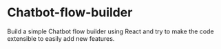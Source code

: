 # Chatbot-flow-builder
Build a simple Chatbot flow builder using React and try to make the code extensible to easily add new features. 
